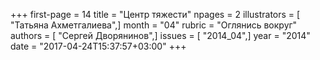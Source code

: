 +++
first-page = 14
title = "Центр тяжести"
npages = 2
illustrators = [ "Татьяна Ахметгалиева",]
month = "04"
rubric = "Оглянись вокруг"
authors = [ "Сергей Дворянинов",]
issues = [ "2014_04",]
year = "2014"
date = "2017-04-24T15:37:57+03:00"
+++
